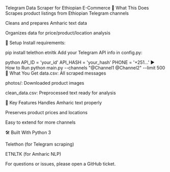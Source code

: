 Telegram Data Scraper for Ethiopian E-Commerce
📌 What This Does
Scrapes product listings from Ethiopian Telegram channels

Cleans and prepares Amharic text data

Organizes data for price/product/location analysis

🔧 Setup
Install requirements:

pip install telethon etnltk
Add your Telegram API info in config.py:

python
API_ID = 'your_id'
API_HASH = 'your_hash'
PHONE = '+251...'
▶️ How to Run
python main.py --channels "@Channel1 @Channel2" --limit 500
📂 What You Get
data.csv: All scraped messages

photos/: Downloaded product images

clean_data.csv: Preprocessed text ready for analysis

🌟 Key Features
Handles Amharic text properly

Preserves product prices and locations

Easy to extend for more channels

🛠️ Built With
Python 3

Telethon (for Telegram scraping)

ETNLTK (for Amharic NLP)

For questions or issues, please open a GitHub ticket.
